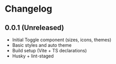 # Changelog

## 0.0.1 (Unreleased)
- Initial Toggle component (sizes, icons, themes)
- Basic styles and auto theme
- Build setup (Vite + TS declarations)
- Husky + lint-staged